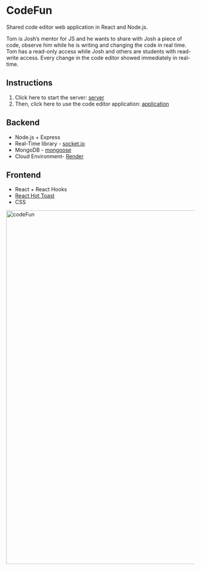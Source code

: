 # CodeFun
 Shared code editor web application in React and Node.js.

Tom is Josh’s mentor for JS and he wants to share with Josh a piece of code, observe him while he is writing and changing the code in real time.
Tom has a read-only access while Josh and others are students with read-write access.
Every change in the code editor showed immediately in real-time.

## Instructions
1. Click here to start the server: [server](https://funcode-server.onrender.com)
2. Then, click here to use the code editor application: [application](https://funcode-client.onrender.com)
   
## Backend
* Node.js + Express
* Real-Time library -  [socket.io](https://socket.io/)
* MongoDB - [mongoose](https://www.mongodb.com/)
* Cloud Environment- [Render](https://render.com/)

## Frontend
* React + React Hooks
* [React Hot Toast](https://react-hot-toast.com)
* CSS

<img width="944" alt="codeFun" src="https://github.com/GalMiles/CodeFun/assets/58370322/251fa578-6503-4101-a2dd-33fc3848cadf">
